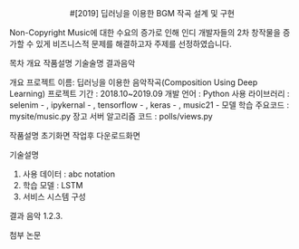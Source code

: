 <div align="center">
 <p align="center">
  #[2019] 딥러닝을 이용한 BGM 작곡 설계 및 구현
 </p>
</div>
Non-Copyright Music에 대한 수요의 증가로 인해 인디 개발자들의 2차 창작물을 증가할 수 있게 비즈니스적 문제를 해결하고자 주제를 선정하였습니다.

목차
개요
작품설명
기술술명
결과음악


개요
프로젝트 이름: 딥러닝을 이용한 음악작곡(Composition Using Deep Learning)
프로젝트 기간 : 2018.10~2019.09
개발 언어 : Python
사용 라이브러리 : selenim - , ipykernal - , tensorflow - , keras - , music21 - 
모델 학습 주요코드 : mysite/music.py
장고 서버 알고리즘 코드 : polls/views.py

작품설명
초기화면 작업후 다운로드화면

기술설명
1) 사용 데이터 : abc notation
2) 학습 모델 : LSTM
3) 서비스 시스템 구성

결과 음악
1.2.3.

첨부 논문
